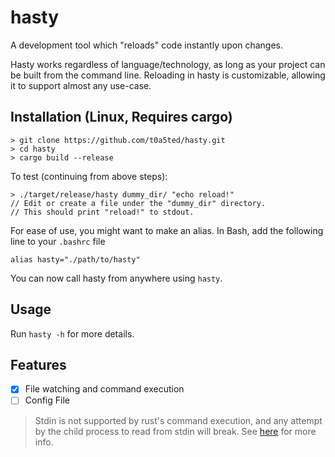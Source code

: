 # hasty
A development tool which "reloads" code instantly upon changes.

Hasty works regardless of language/technology, as long as your project can be built from the command line.
Reloading in hasty is customizable, allowing it to support almost any use-case.

## Installation (Linux, Requires cargo)
```
> git clone https://github.com/t0a5ted/hasty.git
> cd hasty
> cargo build --release
```
To test (continuing from above steps):
```
> ./target/release/hasty dummy_dir/ "echo reload!"
// Edit or create a file under the "dummy_dir" directory.
// This should print "reload!" to stdout.
```

For ease of use, you might want to make an alias.
In Bash, add the following line to your `.bashrc` file

```
alias hasty="./path/to/hasty"
```
You can now call hasty from anywhere using `hasty`.

## Usage
Run `hasty -h` for more details.

## Features
- [x] File watching and command execution
- [ ] Config File

> Stdin is not supported by rust's command execution, and any attempt by the child process to read from stdin will break.
> See [here](https://doc.rust-lang.org/std/process/struct.Command.html#method.output) for more info.


